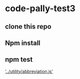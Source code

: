 # code-pally-test3

## clone this repo
## Npm install
## npm test

['../utility/abbreviation.js'](README.md)